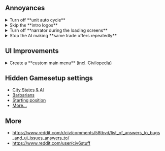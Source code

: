 ## Annoyances
<details>
    <summary>Turn off **unit auto cycle**</summary>
    <p>
    1. Go to `Documents/My Games/Sid Meyer's Civilization VI`.  
    2. Open `UserOptions.txt`  
    3. change following value to 0:  
```ini  
;Does the selection auto cycle to the next available unit? (0 = no, 1 = yes)  
AutoUnitCycle 1  
```
</p>
</details>

<details>
<summary>Skip the **intro logos**</summary>
    <p>  
    1. Download blank .bk2 file from [here](https://github.com/weeebr/civ6/blob/master/Base/Platforms/Windows/Movies/logos.bk2?raw=true)  
    2. Replace file in `..\Base\Platforms\Windows\Movies`
    </p>
</details>

<details>
    <summary>Turn off **narrator during the loading screens**</summary>
    <p>
    1. Go to `..\Sid Meiers Civilization VI\Base\Assets\UI\FrontEnd`.  
    2. Open `LoadScreen.lua`.  
    3. Change lines 253-260 (comment out everything).  
    </p>
</details>

<details>
    <summary>Stop the AI making **same trade offers repeatedly**</summary>
    <p>  
    1. Go to `..\Sid Meier's Civilization VI\Base\Assets\Gameplay\Data`.  
    2. Open `GlobalParameters.xml`.  
    3. Change values of following lines:  
    ```xml  
    <Row Name="AI_TURNS_BETWEEN_FRIENDSHIP_OFFERS" Value="5" />   
    <Row Name="AI_TURNS_BETWEEN_PEACE_OFFERS" Value="3" />  
    <Row Name="AI_TURNS_BETWEEN_TRADES" Value="10" />  
    ```
    </p>
</details>

## UI Improvements
<details>  
    <summary>Create a **custom main menu** (incl. Civilopedia)</summary>  
    <p>  
    1. Go to `..\Sid Meiers Civilization VI\Base\Assets\UI\FrontEnd`.  
    2. Locate `MainMenu.lua`.  
    3. Replace it with [this file](https://github.com/weeebr/civ6/blob/master/Base\Assets\UI\FrontEnd\MainMenu.lua?raw=true)  
</p>
</details>

## Hidden Gamesetup settings
* [City States & AI](https://www.reddit.com/r/civ/comments/58tbvd/list_of_answers_to_bugs_and_ui_issues_answers_to/d98s9qp/)
* [Barbarians](https://www.reddit.com/r/civ/comments/59lsbf/map_settings_reference_everything_ive_found/)
* [Starting position](https://www.reddit.com/r/civ/comments/58tbvd/list_of_answers_to_bugs_and_ui_issues_answers_to/d98s9qp/)
* [More...](https://www.reddit.com/r/civ/comments/59lsbf/map_settings_reference_everything_ive_found/)

## More
* https://www.reddit.com/r/civ/comments/58tbvd/list_of_answers_to_bugs_and_ui_issues_answers_to/
* https://www.reddit.com/user/civ6stuff

